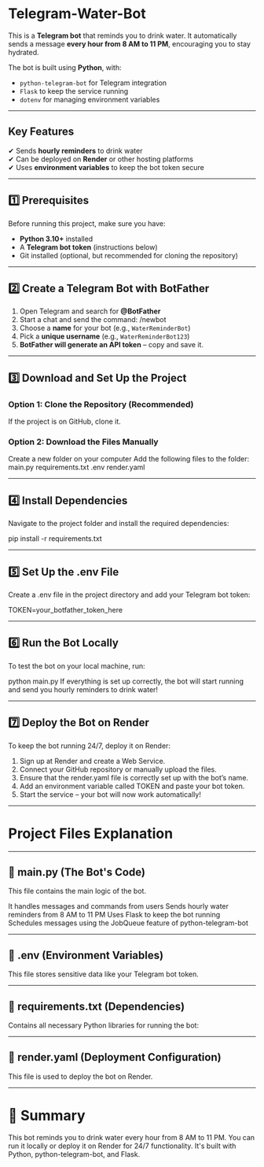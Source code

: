 # Telegram-Water-Bot  

This is a **Telegram bot** that reminds you to drink water. It automatically sends a message **every hour from 8 AM to 11 PM**, encouraging you to stay hydrated.  

The bot is built using **Python**, with:  
- `python-telegram-bot` for Telegram integration  
- `Flask` to keep the service running  
- `dotenv` for managing environment variables  

---

## **Key Features**  
✔ Sends **hourly reminders** to drink water  
✔ Can be deployed on **Render** or other hosting platforms  
✔ Uses **environment variables** to keep the bot token secure  

---

## **1️⃣ Prerequisites**  

Before running this project, make sure you have:  
- **Python 3.10+** installed  
- A **Telegram bot token** (instructions below)  
- Git installed (optional, but recommended for cloning the repository)  

---

## **2️⃣ Create a Telegram Bot with BotFather**  

1. Open Telegram and search for **@BotFather**  
2. Start a chat and send the command: /newbot
3. Choose a **name** for your bot (e.g., `WaterReminderBot`)  
4. Pick a **unique username** (e.g., `WaterReminderBot123`)  
5. **BotFather will generate an API token** – copy and save it.  

---

## **3️⃣ Download and Set Up the Project**  

### **Option 1: Clone the Repository (Recommended)**  
If the project is on GitHub, clone it.  

### **Option 2: Download the Files Manually**
Create a new folder on your computer
Add the following files to the folder:
main.py
requirements.txt
.env
render.yaml

---

## **4️⃣ Install Dependencies**
Navigate to the project folder and install the required dependencies:

pip install -r requirements.txt

---

## **5️⃣ Set Up the .env File**
Create a .env file in the project directory and add your Telegram bot token:

TOKEN=your_botfather_token_here

---

## **6️⃣ Run the Bot Locally**
To test the bot on your local machine, run:

python main.py
If everything is set up correctly, the bot will start running and send you hourly reminders to drink water!

---

## **7️⃣ Deploy the Bot on Render**
To keep the bot running 24/7, deploy it on Render:

1. Sign up at Render and create a Web Service.
2. Connect your GitHub repository or manually upload the files.
3. Ensure that the render.yaml file is correctly set up with the bot’s name.
4. Add an environment variable called TOKEN and paste your bot token.
5. Start the service – your bot will now work automatically!

---

# Project Files Explanation

---

##  📄 main.py (The Bot's Code)
This file contains the main logic of the bot.

It handles messages and commands from users
Sends hourly water reminders from 8 AM to 11 PM
Uses Flask to keep the bot running
Schedules messages using the JobQueue feature of python-telegram-bot

---

## 📄 .env (Environment Variables) 
This file stores sensitive data like your Telegram bot token.

---

##  📄 requirements.txt (Dependencies) 
Contains all necessary Python libraries for running the bot:

---

##  📄 render.yaml (Deployment Configuration) 
This file is used to deploy the bot on Render.

---

# 🎯 Summary

This bot reminds you to drink water every hour from 8 AM to 11 PM.
You can run it locally or deploy it on Render for 24/7 functionality.
It's built with Python, python-telegram-bot, and Flask.
